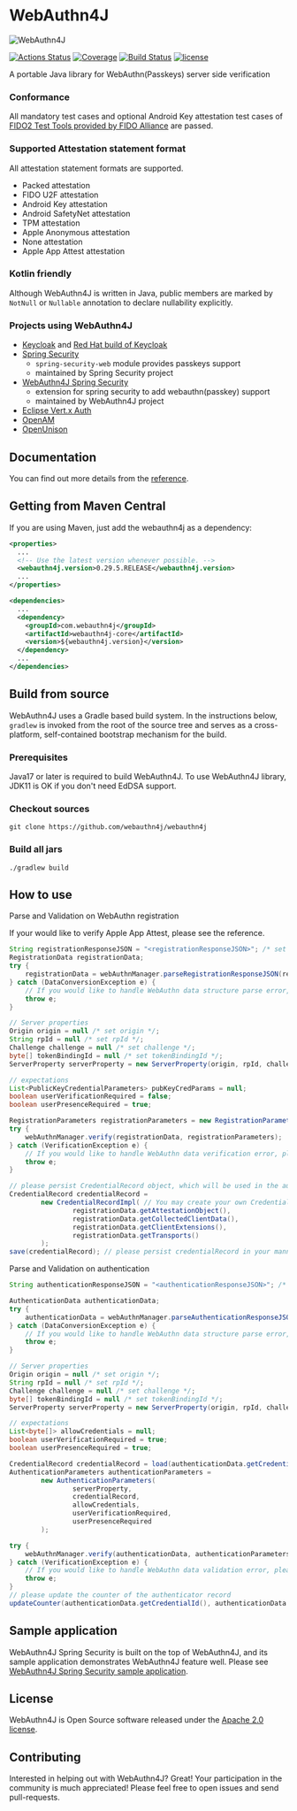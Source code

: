 # WebAuthn4J

![WebAuthn4J](./docs/image/logo.png)

[![Actions Status](https://github.com/webauthn4j/webauthn4j/workflows/CI/badge.svg)](https://github.com/webauthn4j/webauthn4j/actions)
[![Coverage](https://sonarcloud.io/api/project_badges/measure?project=webauthn4j&metric=coverage)](https://sonarcloud.io/dashboard?id=webauthn4j)
[![Build Status](https://img.shields.io/maven-central/v/com.webauthn4j/webauthn4j-core.svg)](https://search.maven.org/#search%7Cga%7C1%7Cwebauthn4j)
[![license](https://img.shields.io/github/license/webauthn4j/webauthn4j.svg)](https://github.com/webauthn4j/webauthn4j/blob/master/LICENSE.txt)

A portable Java library for WebAuthn(Passkeys) server side verification

### Conformance

All mandatory test cases and optional Android Key attestation test cases of [FIDO2 Test Tools provided by FIDO Alliance](https://fidoalliance.org/certification/functional-certification/conformance/)
are passed.

### Supported Attestation statement format

All attestation statement formats are supported.

* Packed attestation
* FIDO U2F attestation
* Android Key attestation
* Android SafetyNet attestation
* TPM attestation
* Apple Anonymous attestation
* None attestation
* Apple App Attest attestation

### Kotlin friendly

Although WebAuthn4J is written in Java, public members are marked by `NotNull` or `Nullable` annotation
to declare nullability explicitly.

### Projects using WebAuthn4J

* [Keycloak](https://www.keycloak.org/) and [Red Hat build of Keycloak](https://access.redhat.com/products/red-hat-build-of-keycloak) 
* [Spring Security](https://docs.spring.io/spring-security/reference/servlet/authentication/passkeys.html)
  * `spring-security-web` module provides passkeys support
  * maintained by Spring Security project
* [WebAuthn4J Spring Security](https://github.com/webauthn4j/webauthn4j-spring-security)
  * extension for spring security to add webauthn(passkey) support
  * maintained by WebAuthn4J project
* [Eclipse Vert.x Auth](https://github.com/eclipse-vertx/vertx-auth)
* [OpenAM](https://github.com/OpenIdentityPlatform/OpenAM)
* [OpenUnison](https://openunison.github.io)

## Documentation

You can find out more details from the [reference](https://webauthn4j.github.io/webauthn4j/en/).

## Getting from Maven Central

If you are using Maven, just add the webauthn4j as a dependency:

```xml
<properties>
  ...
  <!-- Use the latest version whenever possible. -->
  <webauthn4j.version>0.29.5.RELEASE</webauthn4j.version>
  ...
</properties>

<dependencies>
  ...
  <dependency>
    <groupId>com.webauthn4j</groupId>
    <artifactId>webauthn4j-core</artifactId>
    <version>${webauthn4j.version}</version>
  </dependency>
  ...
</dependencies>
```


## Build from source

WebAuthn4J uses a Gradle based build system.
In the instructions below, `gradlew` is invoked from the root of the source tree and serves as a cross-platform,
self-contained bootstrap mechanism for the build.

### Prerequisites

Java17 or later is required to build WebAuthn4J.
To use WebAuthn4J library, JDK11 is OK if you don't need EdDSA support.

### Checkout sources

```
git clone https://github.com/webauthn4j/webauthn4j
```

### Build all jars

```
./gradlew build
```

## How to use

Parse and Validation on WebAuthn registration

If your would like to verify Apple App Attest, please see the reference.

```java 
String registrationResponseJSON = "<registrationResponseJSON>"; /* set registrationResponseJSON received from frontend */
RegistrationData registrationData;
try {
    registrationData = webAuthnManager.parseRegistrationResponseJSON(registrationResponseJSON);
} catch (DataConversionException e) {
    // If you would like to handle WebAuthn data structure parse error, please catch DataConversionException
    throw e;
}

// Server properties
Origin origin = null /* set origin */;
String rpId = null /* set rpId */;
Challenge challenge = null /* set challenge */;
byte[] tokenBindingId = null /* set tokenBindingId */;
ServerProperty serverProperty = new ServerProperty(origin, rpId, challenge, tokenBindingId);

// expectations
List<PublicKeyCredentialParameters> pubKeyCredParams = null;
boolean userVerificationRequired = false;
boolean userPresenceRequired = true;

RegistrationParameters registrationParameters = new RegistrationParameters(serverProperty, pubKeyCredParams, userVerificationRequired, userPresenceRequired);
try {
    webAuthnManager.verify(registrationData, registrationParameters);
} catch (VerificationException e) {
    // If you would like to handle WebAuthn data verification error, please catch VerificationException
    throw e;
}

// please persist CredentialRecord object, which will be used in the authentication process.
CredentialRecord credentialRecord =
        new CredentialRecordImpl( // You may create your own CredentialRecord implementation to save friendly authenticator name
                registrationData.getAttestationObject(),
                registrationData.getCollectedClientData(),
                registrationData.getClientExtensions(),
                registrationData.getTransports()
        );
save(credentialRecord); // please persist credentialRecord in your manner
```

Parse and Validation on authentication
```java 
String authenticationResponseJSON = "<authenticationResponseJSON>"; /* set authenticationResponseJSON received from frontend */

AuthenticationData authenticationData;
try {
    authenticationData = webAuthnManager.parseAuthenticationResponseJSON(authenticationResponseJSON);
} catch (DataConversionException e) {
    // If you would like to handle WebAuthn data structure parse error, please catch DataConversionException
    throw e;
}

// Server properties
Origin origin = null /* set origin */;
String rpId = null /* set rpId */;
Challenge challenge = null /* set challenge */;
byte[] tokenBindingId = null /* set tokenBindingId */;
ServerProperty serverProperty = new ServerProperty(origin, rpId, challenge, tokenBindingId);

// expectations
List<byte[]> allowCredentials = null;
boolean userVerificationRequired = true;
boolean userPresenceRequired = true;

CredentialRecord credentialRecord = load(authenticationData.getCredentialId()); // please load authenticator object persisted in the registration process in your manner
AuthenticationParameters authenticationParameters =
        new AuthenticationParameters(
                serverProperty,
                credentialRecord,
                allowCredentials,
                userVerificationRequired,
                userPresenceRequired
        );

try {
    webAuthnManager.verify(authenticationData, authenticationParameters);
} catch (VerificationException e) {
    // If you would like to handle WebAuthn data validation error, please catch ValidationException
    throw e;
}
// please update the counter of the authenticator record
updateCounter(authenticationData.getCredentialId(), authenticationData.getAuthenticatorData().getSignCount());
```

## Sample application

WebAuthn4J Spring Security is built on the top of WebAuthn4J, and its sample application demonstrates WebAuthn4J feature well.
Please see [WebAuthn4J Spring Security sample application](https://github.com/webauthn4j/webauthn4j-spring-security).

## License

WebAuthn4J is Open Source software released under the
[Apache 2.0 license](http://www.apache.org/licenses/LICENSE-2.0.html).

## Contributing

Interested in helping out with WebAuthn4J? Great! Your participation in the community is much appreciated!
Please feel free to open issues and send pull-requests.
